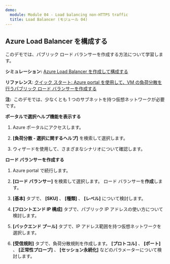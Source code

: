 ```yaml
---
demo:
  module: Module 04 - Load balancing non-HTTPS traffic
  title: Load Balancer (モジュール 04)
---
```

## Azure Load Balancer を構成する

このデモでは、パブリック ロード バランサーを作成する方法について学習します。 

**シミュレーション:** [Azure Load Balancer を作成して構成する](https://mslabs.cloudguides.com/guides/AZ-700%20Lab%20Simulation%20-%20Create%20and%20configure%20an%20Azure%20load%20balancer)

**リファレンス**: [クイック スタート: Azure portal を使用して、VM の負荷分散を行うパブリック ロード バランサーを作成する](https://learn.microsoft.com/azure/load-balancer/quickstart-load-balancer-standard-public-portal)

**注:**  このデモでは、少なくとも 1 つのサブネットを持つ仮想ネットワークが必要です。 

**ポータルで選択ヘルプ機能を表示する**

1. Azure ポータルにアクセスします。

1. **[負荷分散 - 選択に関するヘルプ]** を検索して選択します。

1. ウィザードを使用して、さまざまなシナリオについて確認します。
   
**ロード バランサーを作成する**

1. Azure portal で続行します。

1. **[ロード バランサー]** を検索して選択します。 ロード バランサーを**作成**します。 

1. **[基本]** タブで、 **[SKU]** 、 **[種類]** 、 **[レベル]** について検討します。

1. **[フロントエンド IP 構成]** タブで、パブリック IP アドレスの使い方について検討します。

1. **[バックエンド プール]** タブで、IP アドレス範囲を持つ仮想ネットワークを選択します。

1. **[受信規則]** タブで、負荷分散規則を作成します。 **[プロトコル]** 、 **[ポート]** 、 **[正常性プローブ]** 、 **[セッション永続化]** などのパラメーターについて検討します。 



